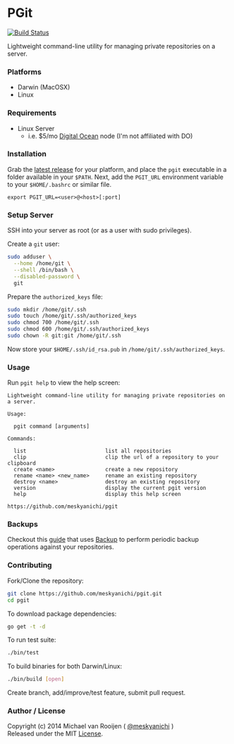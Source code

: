 # PGit

[![Build Status](https://travis-ci.org/meskyanichi/pgit.svg)](https://travis-ci.org/meskyanichi/pgit)

Lightweight command-line utility for managing private repositories on a server.


### Platforms

- Darwin (MacOSX)
- Linux


### Requirements

- Linux Server
  - i.e. $5/mo [Digital Ocean] node (I'm not affiliated with DO)


### Installation

Grab the [latest release] for your platform, and place the `pgit` executable
in a folder available in your `$PATH`. Next, add the `PGIT_URL` environment
variable to your `$HOME/.bashrc` or similar file.

    export PGIT_URL=<user>@<host>[:port]


### Setup Server

SSH into your server as root (or as a user with sudo privileges).

Create a `git` user:

```sh
sudo adduser \
  --home /home/git \
  --shell /bin/bash \
  --disabled-password \
  git
```

Prepare the `authorized_keys` file:

```sh
sudo mkdir /home/git/.ssh
sudo touch /home/git/.ssh/authorized_keys
sudo chmod 700 /home/git/.ssh
sudo chmod 600 /home/git/.ssh/authorized_keys
sudo chown -R git:git /home/git/.ssh
```

Now store your `$HOME/.ssh/id_rsa.pub` in `/home/git/.ssh/authorized_keys`.


### Usage

Run `pgit help` to view the help screen:

```
Lightweight command-line utility for managing private repositories on a server.

Usage:

  pgit command [arguments]

Commands:

  list                         list all repositories
  clip                         clip the url of a repository to your clipboard
  create <name>                create a new repository
  rename <name> <new_name>     rename an existing repository
  destroy <name>               destroy an existing repository
  version                      display the current pgit version
  help                         display this help screen

https://github.com/meskyanichi/pgit
```


### Backups

Checkout this [guide] that uses [Backup] to perform periodic backup operations
against your repositories.


### Contributing

Fork/Clone the repository:

```sh
git clone https://github.com/meskyanichi/pgit.git
cd pgit
```

To download package dependencies:

```sh
go get -t -d
```

To run test suite:

```sh
./bin/test
```

To build binaries for both Darwin/Linux:

```sh
./bin/build [open]
```

Create branch, add/improve/test feature, submit pull request.


### Author / License

Copyright (c) 2014 Michael van Rooijen ( [@meskyanichi] )<br />
Released under the MIT [License].

[@meskyanichi]: https://twitter.com/meskyanichi
[License]: https://github.com/meskyanichi/pgit/blob/master/LICENSE
[Backup]: https://github.com/meskyanichi/backup
[Digital Ocean]: https://www.digitalocean.com/
[guide]: https://github.com/meskyanichi/pgit/wiki/Backups
[latest release]: https://github.com/meskyanichi/pgit/releases/latest
